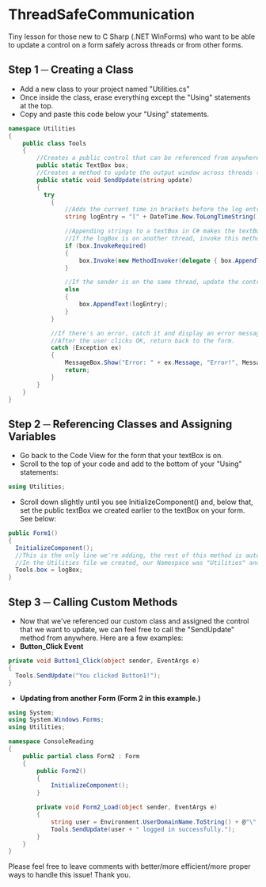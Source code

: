 # ThreadSafeCommunication
Tiny lesson for those new to C Sharp (.NET WinForms) who want to be able to update a control on a form safely across threads or from other forms.

## Step 1 ─ Creating a Class
* Add a new class to your project named "Utilities.cs"
* Once inside the class, erase everything except the "Using" statements at the top.
* Copy and paste this code below your "Using" statements.
  
```csharp
namespace Utilities
{
    public class Tools
    {
        //Creates a public control that can be referenced from anywhere within this project.
        public static TextBox box;
        //Creates a method to update the output window across threads (accepts a string argument)
        public static void SendUpdate(string update)
        {  
          try
            {
                //Adds the current time in brackets before the log entry so that it looks nice.
                string logEntry = "[" + DateTime.Now.ToLongTimeString() + "] ─ " + update.Trim() + Environment.NewLine;

                //Appending strings to a textBox in C# makes the textBox automatically scroll to the bottom (most recent entry.)
                //If the logBox is on another thread, invoke this method and append the text
                if (box.InvokeRequired)
                {
                    box.Invoke(new MethodInvoker(delegate { box.AppendText(logEntry); }));
                }

                //If the sender is on the same thread, update the control normally
                else
                {
                    box.AppendText(logEntry);
                }
            }

            //If there's an error, catch it and display an error message.
            //After the user clicks OK, return back to the form.
            catch (Exception ex)
            {
                MessageBox.Show("Error: " + ex.Message, "Error!", MessageBoxButtons.OK, MessageBoxIcon.Error);
                return;
            }
        }
    }
}
```
## Step 2 ─ Referencing Classes and Assigning Variables
* Go back to the Code View for the form that your textBox is on.
* Scroll to the top of your code and add to the bottom of your "Using" statements:
```csharp
using Utilities;
```
* Scroll down slightly until you see InitializeComponent() and, below that, set the public textBox we created earlier to the textBox on your form. See below:
```csharp
public Form1()
{
  InitializeComponent();
  //This is the only line we're adding, the rest of this method is automatically generated by Visual Studio.
  //In the Utilities file we created, our Namespace was "Utilities" and our Public Class was called "Tools." It may seem that you'd call this code by writing "Utilities.Tools.box," we've already made our reference to "Utilities" in the "Using" statement.
  Tools.box = logBox; 
}
```
## Step 3 ─ Calling Custom Methods
* Now that we've referenced our custom class and assigned the control that we want to update, we can feel free to call the "SendUpdate" method from anywhere. Here are a few examples:
* **Button_Click Event**
```csharp
private void Button1_Click(object sender, EventArgs e)
{   
  Tools.SendUpdate("You clicked Button1!");
}
```
* **Updating from another Form (Form 2 in this example.)**
```csharp
using System;
using System.Windows.Forms;
using Utilities;

namespace ConsoleReading
{
    public partial class Form2 : Form
    {
        public Form2()
        {
            InitializeComponent();
        }

        private void Form2_Load(object sender, EventArgs e)
        {
            string user = Environment.UserDomainName.ToString() + @"\" + Environment.UserName.ToString();
            Tools.SendUpdate(user + " logged in successfully.");
        }
    }
}
```

Please feel free to leave comments with better/more efficient/more proper ways to handle this issue! 
Thank you.
